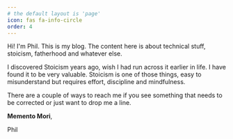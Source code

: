 ```yaml
---
# the default layout is 'page'
icon: fas fa-info-circle
order: 4
---
```





Hi! I'm Phil. This is my blog. The content here is about technical stuff, stoicism, fatherhood and whatever else. 

I discovered Stoicism years ago, wish I had run across it earlier in life. I have found it to be very valuable. Stoicism is one of those things, easy to misunderstand but requires effort, discipline and mindfulness.

There are a couple of ways to reach me if you see something that needs to be corrected or just want to drop me a line.

**Memento Mori**,

Phil